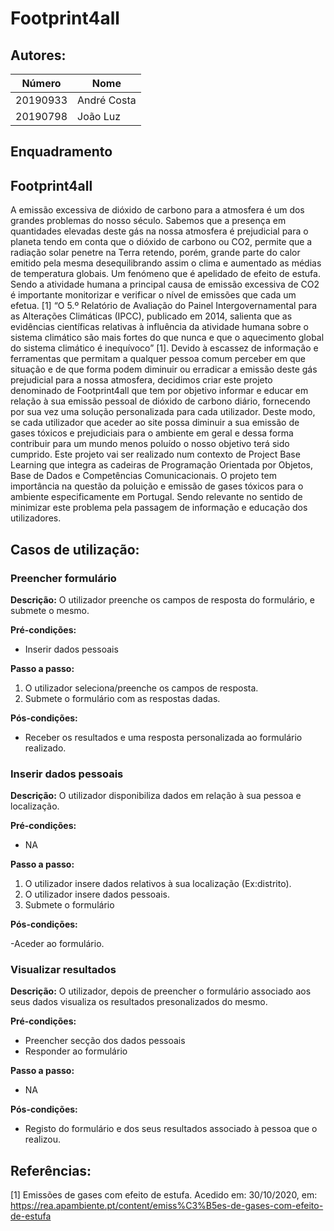 # Footprint4all



## Autores:

| Número | Nome |
|--------|------|
|  20190933  | André Costa |
|  20190798  | João Luz|

## Enquadramento
## Footprint4all
   A emissão excessiva de dióxido de carbono para a atmosfera é um dos grandes problemas do nosso século. Sabemos que a presença em quantidades elevadas deste gás na nossa atmosfera é prejudicial para o planeta tendo em conta que o dióxido de carbono ou CO2, permite que a radiação solar penetre na Terra retendo, porém, grande parte do calor emitido pela mesma desequilibrando assim o clima e aumentado as médias de temperatura globais. Um fenómeno que é apelidado de efeito de estufa.           
   Sendo a atividade humana a principal causa de emissão excessiva de CO2 é importante monitorizar e verificar o nível de emissões que cada um efetua. [1] “O 5.º Relatório de Avaliação do Painel Intergovernamental para as Alterações Climáticas (IPCC), publicado em 2014, salienta que as evidências científicas relativas à influência da atividade humana sobre o sistema climático são mais fortes do que nunca e que o aquecimento global do sistema climático é inequívoco” [1]. Devido à escassez de informação e ferramentas que permitam a qualquer pessoa comum perceber em que situação e de que forma podem diminuir ou erradicar a emissão deste gás prejudicial para a nossa atmosfera, decidimos criar este projeto denominado de Footprint4all que tem por objetivo informar e educar em relação à sua emissão pessoal de dióxido de carbono diário, fornecendo por sua vez uma solução personalizada para cada utilizador. Deste modo, se cada utilizador que aceder ao site possa diminuir a sua emissão de gases tóxicos e prejudiciais para o ambiente em geral e dessa forma contribuir para um mundo menos poluído o nosso objetivo terá sido cumprido. Este projeto vai ser realizado num contexto de Project Base Learning que integra as cadeiras de Programação Orientada por Objetos, Base de Dados e Competências Comunicacionais. O projeto tem importância na questão da poluição e emissão de gases tóxicos para o ambiente especificamente em Portugal. Sendo relevante no sentido de minimizar este problema pela passagem de informação e educação dos utilizadores.


## Casos de utilização:

### Preencher formulário
**Descrição:**
O utilizador preenche os campos de resposta do formulário, e submete o mesmo.

**Pré-condições:**
- Inserir dados pessoais

**Passo a passo:**
1. O utilizador seleciona/preenche os campos de resposta.
2. Submete o formulário com as respostas dadas.

**Pós-condições:**
- Receber os resultados e uma resposta personalizada ao formulário realizado.

### Inserir dados pessoais
**Descrição:**
O utilizador disponibiliza dados em relação à sua pessoa e localização.

**Pré-condições:**
- NA

**Passo a passo:**
1. O utilizador insere dados relativos à sua localização (Ex:distrito).
2. O utilizador insere dados pessoais.
3. Submete o formulário

**Pós-condições:**

-Aceder ao formulário.

### Visualizar resultados 
**Descrição:**
O utilizador, depois de preencher o formulário associado aos seus dados visualiza os resultados presonalizados do mesmo.

**Pré-condições:**
- Preencher secção dos dados pessoais
- Responder ao formulário

**Passo a passo:**
- NA

**Pós-condições:**

- Registo do formulário e dos seus resultados associado à pessoa que o realizou.

## Referências:
[1] Emissões de gases com efeito de estufa. Acedido em: 30/10/2020, em: https://rea.apambiente.pt/content/emiss%C3%B5es-de-gases-com-efeito-de-estufa

